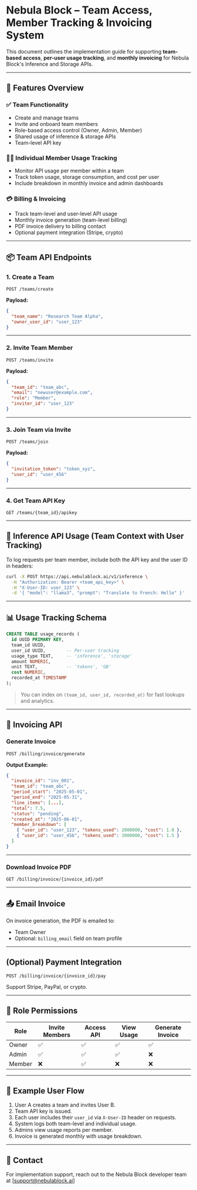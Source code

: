 
# Nebula Block – Team Access, Member Tracking & Invoicing System

This document outlines the implementation guide for supporting **team-based access**, **per-user usage tracking**, and **monthly invoicing** for Nebula Block's Inference and Storage APIs.

---

## 🚀 Features Overview

### ✅ Team Functionality

- Create and manage teams
- Invite and onboard team members
- Role-based access control (Owner, Admin, Member)
- Shared usage of inference & storage APIs
- Team-level API key

### 🧑‍💼 Individual Member Usage Tracking

- Monitor API usage per member within a team
- Track token usage, storage consumption, and cost per user
- Include breakdown in monthly invoice and admin dashboards

### 💳 Billing & Invoicing

- Track team-level and user-level API usage
- Monthly invoice generation (team-level billing)
- PDF invoice delivery to billing contact
- Optional payment integration (Stripe, crypto)

---

## 📦 Team API Endpoints

### 1. Create a Team

```http
POST /teams/create
````

**Payload:**

```json
{
  "team_name": "Research Team Alpha",
  "owner_user_id": "user_123"
}
```

---

### 2. Invite Team Member

```http
POST /teams/invite
```

**Payload:**

```json
{
  "team_id": "team_abc",
  "email": "newuser@example.com",
  "role": "Member",
  "inviter_id": "user_123"
}
```

---

### 3. Join Team via Invite

```http
POST /teams/join
```

**Payload:**

```json
{
  "invitation_token": "token_xyz",
  "user_id": "user_456"
}
```

---

### 4. Get Team API Key

```http
GET /teams/{team_id}/apikey
```

---

## 🧠 Inference API Usage (Team Context with User Tracking)

To log requests per team member, include both the API key and the user ID in headers:

```bash
curl -X POST https://api.nebulablock.ai/v1/inference \
  -H "Authorization: Bearer <team_api_key>" \
  -H "X-User-ID: user_123" \
  -d '{ "model": "llama3", "prompt": "Translate to French: Hello" }'
```

---

## 📊 Usage Tracking Schema

```sql
CREATE TABLE usage_records (
  id UUID PRIMARY KEY,
  team_id UUID,
  user_id UUID,        -- Per-user tracking
  usage_type TEXT,     -- 'inference', 'storage'
  amount NUMERIC,
  unit TEXT,           -- 'tokens', 'GB'
  cost NUMERIC,
  recorded_at TIMESTAMP
);
```

> You can index on `(team_id, user_id, recorded_at)` for fast lookups and analytics.

---

## 🧾 Invoicing API

### Generate Invoice

```http
POST /billing/invoice/generate
```

**Output Example:**

```json
{
  "invoice_id": "inv_001",
  "team_id": "team_abc",
  "period_start": "2025-05-01",
  "period_end": "2025-05-31",
  "line_items": [...],
  "total": 7.5,
  "status": "pending",
  "created_at": "2025-06-01",
  "member_breakdown": [
    { "user_id": "user_123", "tokens_used": 2000000, "cost": 1.0 },
    { "user_id": "user_456", "tokens_used": 3000000, "cost": 1.5 }
  ]
}
```

---

### Download Invoice PDF

```http
GET /billing/invoice/{invoice_id}/pdf
```

---

## 📤 Email Invoice

On invoice generation, the PDF is emailed to:

* Team Owner
* Optional: `billing_email` field on team profile

---

## (Optional) Payment Integration

```http
POST /billing/invoice/{invoice_id}/pay
```

Support Stripe, PayPal, or crypto.

---

## 🔐 Role Permissions

| Role   | Invite Members | Access API | View Usage | Generate Invoice |
| ------ | -------------- | ---------- | ---------- | ---------------- |
| Owner  | ✅              | ✅          | ✅          | ✅                |
| Admin  | ✅              | ✅          | ✅          | ❌                |
| Member | ❌              | ✅          | ❌          | ❌                |

---

## 👥 Example User Flow

1. User A creates a team and invites User B.
2. Team API key is issued.
3. Each user includes their `user_id` via `X-User-ID` header on requests.
4. System logs both team-level and individual usage.
5. Admins view usage reports per member.
6. Invoice is generated monthly with usage breakdown.

---

## 📩 Contact

For implementation support, reach out to the Nebula Block developer team at [support@nebulablock.ai]

